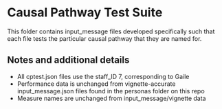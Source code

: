 # Causal Pathway Test Suite
This folder contains input_message files developed specifically such that each file tests the particular causal pathway that they are named for.

## Notes and additional details
- All cptest.json files use the staff_ID 7, corresponding to Gaile
- Performance data is unchanged from vignette-accurate input_message.json files found in the personas folder on this repo
- Measure names are unchanged from input_message/vignette data
